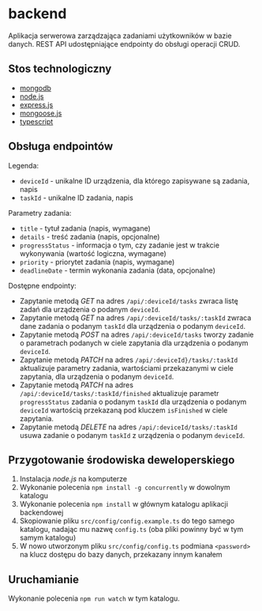 # backend

Aplikacja serwerowa zarządzająca zadaniami użytkowników w bazie danych. REST API udostępniające endpointy do obsługi operacji CRUD.

## Stos technologiczny

- [mongodb](https://www.mongodb.com/)
- [node.js](https://nodejs.org/en/)
- [express.js](https://expressjs.com/)
- [mongoose.js](https://mongoosejs.com/)
- [typescript](https://www.typescriptlang.org/)

## Obsługa endpointów

Legenda:
- `deviceId` - unikalne ID urządzenia, dla którego zapisywane są zadania, napis
- `taskId` - unikalne ID zadania, napis

Parametry zadania:
- `title` - tytuł zadania (napis, wymagane)
- `details` - treść zadania (napis, opcjonalne)
- `progressStatus` - informacja o tym, czy zadanie jest w trakcie wykonywania (wartość logiczna, wymagane)
- `priority` - priorytet zadania (napis, wymagane)
- `deadlineDate` - termin wykonania zadania (data, opcjonalne)

Dostępne endpointy:

- Zapytanie metodą *GET* na adres `/api/:deviceId/tasks` zwraca listę zadań dla urządzenia o podanym `deviceId`.
- Zapytanie metodą *GET* na adres `/api/:deviceId/tasks/:taskId` zwraca dane zadania o podanym `taskId` dla urządzenia o podanym `deviceId`.
- Zapytanie metodą *POST* na adres `/api/:deviceId/tasks` tworzy zadanie o parametrach podanych w ciele zapytania dla urządzenia o podanym `deviceId`.
- Zapytanie metodą *PATCH* na adres `/api/:deviceId}/tasks/:taskId` aktualizuje parametry zadania, wartościami przekazanymi w ciele zapytania, dla urządzenia o podanym `deviceId`.
- Zapytanie metodą *PATCH* na adres `/api/:deviceId/tasks/:taskId/finished` aktualizuje parametr `progressStatus` zadania o podanym `taskId` dla urządzenia o podanym `deviceId` wartością przekazaną pod kluczem `isFinished` w ciele zapytania.
- Zapytanie metodą *DELETE* na adres `/api/:deviceId/tasks/:taskId` usuwa zadanie o podanym `taskId` z urządzenia o podanym `deviceId`.

## Przygotowanie środowiska deweloperskiego

1. Instalacja *node.js* na komputerze
2. Wykonanie polecenia `npm install -g concurrently` w dowolnym katalogu
3. Wykonanie polecenia `npm install` w głównym katalogu aplikacji backendowej
4. Skopiowanie pliku `src/config/config.example.ts` do tego samego katalogu, nadając mu nazwę `config.ts` (oba pliki powinny być w tym samym katalogu)
5. W nowo utworzonym pliku `src/config/config.ts` podmiana `<password>` na klucz dostępu do bazy danych, przekazany innym kanałem

## Uruchamianie 

Wykonanie polecenia `npm run watch` w tym katalogu.
